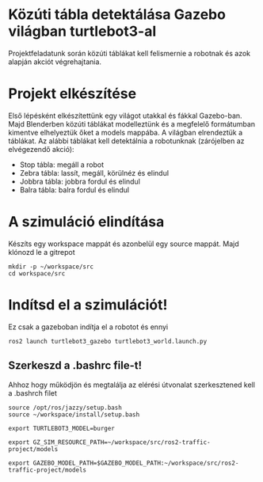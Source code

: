 # Közúti tábla detektálása Gazebo világban turtlebot3-al
Projektfeladatunk során közúti táblákat kell felismernie a robotnak és azok alapján akciót végrehajtania.

# Projekt elkészítése
Első lépésként elkészítettünk egy világot utakkal és fákkal Gazebo-ban. Majd Blenderben közúti táblákat modelleztünk és a megfelelő formátumban kimentve elhelyeztük őket a models mappába. A világban elrendeztük a táblákat. Az alábbi táblákat kell detektálnia a robotunknak (zárójelben az elvégezendő akció):

- Stop tábla: megáll a robot 
- Zebra tábla: lassít, megáll, körülnéz és elindul
- Jobbra tábla: jobbra fordul és elindul
- Balra tábla: balra fordul és elindul

# A szimuláció elindítása
Készíts egy workspace mappát és azonbelül egy source mappát. Majd klónozd le a gitrepot

```
mkdir -p ~/workspace/src
cd workspace/src
```

# Indítsd el a szimulációt!
Ez csak a gazeboban indítja el a robotot és ennyi
```
ros2 launch turtlebot3_gazebo turtlebot3_world.launch.py
```

## Szerkeszd a .bashrc file-t!
Ahhoz hogy működjön és megtalálja az elérési útvonalat szerkesztened kell a .bashrch filet
```
source /opt/ros/jazzy/setup.bash
source ~/workspace/install/setup.bash

export TURTLEBOT3_MODEL=burger

export GZ_SIM_RESOURCE_PATH=~/workspace/src/ros2-traffic-project/models

export GAZEBO_MODEL_PATH=$GAZEBO_MODEL_PATH:~/workspace/src/ros2-traffic-project/models
```

